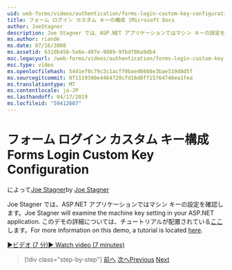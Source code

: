 ```yaml
---
uid: web-forms/videos/authentication/forms-login-custom-key-configuration
title: フォーム ログイン カスタム キーの構成 |Microsoft Docs
author: JoeStagner
description: Joe Stagner では、ASP.NET アプリケーションではマシン キーの設定を確認します。 このデモの詳細については、チュートリアルはこちらです。
ms.author: riande
ms.date: 07/16/2008
ms.assetid: 6310b458-5e6e-497e-9989-9fbdf0ba9db4
msc.legacyurl: /web-forms/videos/authentication/forms-login-custom-key-configuration
msc.type: video
ms.openlocfilehash: 5441ef0c79c2c1acff0baed6668e3bae519d8d5f
ms.sourcegitcommit: 0f1119340e4464720cfd16d0ff15764746ea1fea
ms.translationtype: MT
ms.contentlocale: ja-JP
ms.lasthandoff: 04/17/2019
ms.locfileid: "59412607"
---
```

# <a name="forms-login-custom-key-configuration"></a><span data-ttu-id="fa3fc-104">フォーム ログイン カスタム キー構成</span><span class="sxs-lookup"><span data-stu-id="fa3fc-104">Forms Login Custom Key Configuration</span></span>

<span data-ttu-id="fa3fc-105">によって[Joe Stagner](https://github.com/JoeStagner)</span><span class="sxs-lookup"><span data-stu-id="fa3fc-105">by [Joe Stagner](https://github.com/JoeStagner)</span></span>

<span data-ttu-id="fa3fc-106">Joe Stagner では、ASP.NET アプリケーションではマシン キーの設定を確認します。</span><span class="sxs-lookup"><span data-stu-id="fa3fc-106">Joe Stagner will examine the machine key setting in your ASP.NET application.</span></span> <span data-ttu-id="fa3fc-107">このデモの詳細については、チュートリアルが配置されている[ここ](../../overview/older-versions-security/introduction/forms-authentication-configuration-and-advanced-topics-vb.md)します。</span><span class="sxs-lookup"><span data-stu-id="fa3fc-107">For more information on this demo, a tutorial is located [here](../../overview/older-versions-security/introduction/forms-authentication-configuration-and-advanced-topics-vb.md).</span></span>

[<span data-ttu-id="fa3fc-108">&#9654;ビデオ (7 分)</span><span class="sxs-lookup"><span data-stu-id="fa3fc-108">&#9654; Watch video (7 minutes)</span></span>](https://channel9.msdn.com/Blogs/ASP-NET-Site-Videos/forms-login-custom-key-configuration)

> [!div class="step-by-step"]
> <span data-ttu-id="fa3fc-109">[前へ](asp-forms-login-relocation.md)
> [次へ](add-custom-data-to-the-authentication-method.md)</span><span class="sxs-lookup"><span data-stu-id="fa3fc-109">[Previous](asp-forms-login-relocation.md)
[Next](add-custom-data-to-the-authentication-method.md)</span></span>
